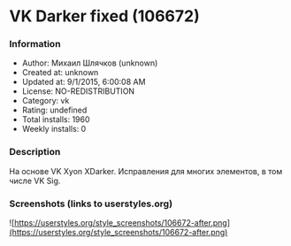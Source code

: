 # VK Darker fixed (106672)

### Information
- Author: Михаил Шлячков (unknown)
- Created at: unknown
- Updated at: 9/1/2015, 6:00:08 AM
- License: NO-REDISTRIBUTION
- Category: vk
- Rating: undefined
- Total installs: 1960
- Weekly installs: 0


### Description
На основе VK Xyon XDarker. Исправления для многих элементов, в том числе VK Sig.


### Screenshots (links to userstyles.org)
![https://userstyles.org/style_screenshots/106672-after.png](https://userstyles.org/style_screenshots/106672-after.png)


